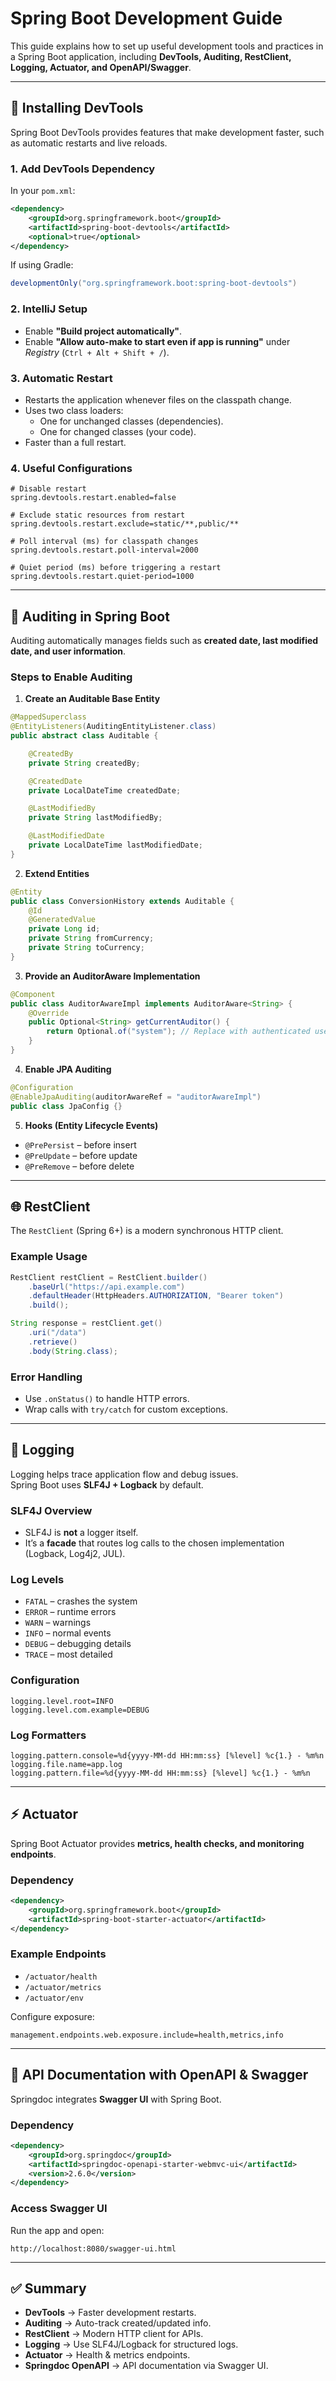 # Spring Boot Development Guide

This guide explains how to set up useful development tools and practices in a Spring Boot application, including **DevTools, Auditing, RestClient, Logging, Actuator, and OpenAPI/Swagger**.

---

## 🚀 Installing DevTools

Spring Boot DevTools provides features that make development faster, such as automatic restarts and live reloads.

### 1. Add DevTools Dependency

In your `pom.xml`:

```xml
<dependency>
    <groupId>org.springframework.boot</groupId>
    <artifactId>spring-boot-devtools</artifactId>
    <optional>true</optional>
</dependency>
```

If using Gradle:

```groovy
developmentOnly("org.springframework.boot:spring-boot-devtools")
```

### 2. IntelliJ Setup
- Enable **"Build project automatically"**.
- Enable **"Allow auto-make to start even if app is running"** under *Registry* (`Ctrl + Alt + Shift + /`).

### 3. Automatic Restart
- Restarts the application whenever files on the classpath change.
- Uses two class loaders:
  - One for unchanged classes (dependencies).
  - One for changed classes (your code).
- Faster than a full restart.

### 4. Useful Configurations

```properties
# Disable restart
spring.devtools.restart.enabled=false

# Exclude static resources from restart
spring.devtools.restart.exclude=static/**,public/**

# Poll interval (ms) for classpath changes
spring.devtools.restart.poll-interval=2000

# Quiet period (ms) before triggering a restart
spring.devtools.restart.quiet-period=1000
```

---

## 📅 Auditing in Spring Boot

Auditing automatically manages fields such as **created date, last modified date, and user information**.

### Steps to Enable Auditing

1. **Create an Auditable Base Entity**

```java
@MappedSuperclass
@EntityListeners(AuditingEntityListener.class)
public abstract class Auditable {

    @CreatedBy
    private String createdBy;

    @CreatedDate
    private LocalDateTime createdDate;

    @LastModifiedBy
    private String lastModifiedBy;

    @LastModifiedDate
    private LocalDateTime lastModifiedDate;
}
```

2. **Extend Entities**
```java
@Entity
public class ConversionHistory extends Auditable {
    @Id
    @GeneratedValue
    private Long id;
    private String fromCurrency;
    private String toCurrency;
}
```

3. **Provide an AuditorAware Implementation**
```java
@Component
public class AuditorAwareImpl implements AuditorAware<String> {
    @Override
    public Optional<String> getCurrentAuditor() {
        return Optional.of("system"); // Replace with authenticated user
    }
}
```

4. **Enable JPA Auditing**
```java
@Configuration
@EnableJpaAuditing(auditorAwareRef = "auditorAwareImpl")
public class JpaConfig {}
```

5. **Hooks (Entity Lifecycle Events)**
- `@PrePersist` – before insert  
- `@PreUpdate` – before update  
- `@PreRemove` – before delete  

---

## 🌐 RestClient

The `RestClient` (Spring 6+) is a modern synchronous HTTP client.

### Example Usage

```java
RestClient restClient = RestClient.builder()
    .baseUrl("https://api.example.com")
    .defaultHeader(HttpHeaders.AUTHORIZATION, "Bearer token")
    .build();

String response = restClient.get()
    .uri("/data")
    .retrieve()
    .body(String.class);
```

### Error Handling
- Use `.onStatus()` to handle HTTP errors.
- Wrap calls with `try/catch` for custom exceptions.

---

## 📖 Logging

Logging helps trace application flow and debug issues.  
Spring Boot uses **SLF4J + Logback** by default.

### SLF4J Overview
- SLF4J is **not** a logger itself.
- It’s a **facade** that routes log calls to the chosen implementation (Logback, Log4j2, JUL).

### Log Levels
- `FATAL` – crashes the system  
- `ERROR` – runtime errors  
- `WARN` – warnings  
- `INFO` – normal events  
- `DEBUG` – debugging details  
- `TRACE` – most detailed  

### Configuration

```properties
logging.level.root=INFO
logging.level.com.example=DEBUG
```

### Log Formatters
```properties
logging.pattern.console=%d{yyyy-MM-dd HH:mm:ss} [%level] %c{1.} - %m%n
logging.file.name=app.log
logging.pattern.file=%d{yyyy-MM-dd HH:mm:ss} [%level] %c{1.} - %m%n
```

---

## ⚡ Actuator

Spring Boot Actuator provides **metrics, health checks, and monitoring endpoints**.

### Dependency

```xml
<dependency>
    <groupId>org.springframework.boot</groupId>
    <artifactId>spring-boot-starter-actuator</artifactId>
</dependency>
```

### Example Endpoints
- `/actuator/health`
- `/actuator/metrics`
- `/actuator/env`

Configure exposure:

```properties
management.endpoints.web.exposure.include=health,metrics,info
```

---

## 📑 API Documentation with OpenAPI & Swagger

Springdoc integrates **Swagger UI** with Spring Boot.

### Dependency

```xml
<dependency>
    <groupId>org.springdoc</groupId>
    <artifactId>springdoc-openapi-starter-webmvc-ui</artifactId>
    <version>2.6.0</version>
</dependency>
```

### Access Swagger UI
Run the app and open:

```
http://localhost:8080/swagger-ui.html
```

---

## ✅ Summary

- **DevTools** → Faster development restarts.  
- **Auditing** → Auto-track created/updated info.  
- **RestClient** → Modern HTTP client for APIs.  
- **Logging** → Use SLF4J/Logback for structured logs.  
- **Actuator** → Health & metrics endpoints.  
- **Springdoc OpenAPI** → API documentation via Swagger UI.  
